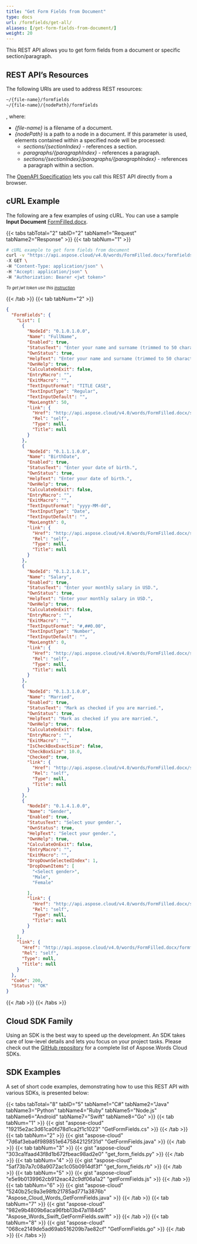 ```yaml
---
title: "Get Form Fields from Document"
type: docs
url: /formfields/get-all/
aliases: [/get-form-fields-from-document/]
weight: 20
---
```


This REST API allows you to get form fields from a document or specific section/paragraph.

## REST API’s Resources

The following URIs are used to address REST resources:

```HTML
~/{file-name}/formfields
~/{file-name}/{nodePath}/formfields
```
, where:
- *{file-name}* is a filename of a document.
- *{nodePath}* is a path to a node in a document. If this parameter is used, elements contained within a specified node will be processed:
  - *sections/{sectionIndex}* - references a section.
  - *paragraphs/{paragraphIndex}* - references a paragraph.
  - *sections/{sectionIndex}/paragraphs/{paragraphIndex}* - references a paragraph within a section.

The [OpenAPI Specification](https://apireference.aspose.cloud/words/#/FormFields/GetFormFields) lets you call this REST API directly from a browser.

## cURL Example

The following are a few examples of using cURL. You can use a sample **Input Document** [FormFilled.docx](attachments/885421/1180128.docx).

{{< tabs tabTotal="2" tabID="2" tabName1="Request" tabName2="Response" >}}
{{< tab tabNum="1" >}}

```bash
# cURL example to get form fields from document
curl -v "https://api.aspose.cloud/v4.0/words/FormFilled.docx/formfields" \
-X GET \
-H "Content-Type: application/json" \
-H "Accept: application/json" \
-H "Authorization: Bearer <jwt token>"
```

<p style="margin:0;font-size:80%;font-style:italic">To get jwt token use this <a href="/getting-started/available-sdks/#curl">instruction</a></p>

{{< /tab >}}
{{< tab tabNum="2" >}}

```json
{
  "FormFields": {
    "List": [
      {
        "NodeId": "0.1.0.1.0.0",
        "Name": "FullName",
        "Enabled": true,
        "StatusText": "Enter your name and surname (trimmed to 50 characters).",
        "OwnStatus": true,
        "HelpText": "Enter your name and surname (trimmed to 50 characters).",
        "OwnHelp": true,
        "CalculateOnExit": false,
        "EntryMacro": "",
        "ExitMacro": "",
        "TextInputFormat": "TITLE CASE",
        "TextInputType": "Regular",
        "TextInputDefault": "",
        "MaxLength": 50,
        "link": {
          "Href": "http://api.aspose.cloud/v4.0/words/FormFilled.docx/sections/0/tables/0/rows/0/cells/1/paragraphs/0/formfields/0",
          "Rel": "self",
          "Type": null,
          "Title": null
        }
      },
      {
        "NodeId": "0.1.1.1.0.0",
        "Name": "BirthDate",
        "Enabled": true,
        "StatusText": "Enter your date of birth.",
        "OwnStatus": true,
        "HelpText": "Enter your date of birth.",
        "OwnHelp": true,
        "CalculateOnExit": false,
        "EntryMacro": "",
        "ExitMacro": "",
        "TextInputFormat": "yyyy-MM-dd",
        "TextInputType": "Date",
        "TextInputDefault": "",
        "MaxLength": 0,
        "link": {
          "Href": "http://api.aspose.cloud/v4.0/words/FormFilled.docx/sections/0/tables/0/rows/1/cells/1/paragraphs/0/formfields/0",
          "Rel": "self",
          "Type": null,
          "Title": null
        }
      },
      {
        "NodeId": "0.1.2.1.0.1",
        "Name": "Salary",
        "Enabled": true,
        "StatusText": "Enter your monthly salary in USD.",
        "OwnStatus": true,
        "HelpText": "Enter your monthly salary in USD.",
        "OwnHelp": true,
        "CalculateOnExit": false,
        "EntryMacro": "",
        "ExitMacro": "",
        "TextInputFormat": "#,##0.00",
        "TextInputType": "Number",
        "TextInputDefault": "",
        "MaxLength": 0,
        "link": {
          "Href": "http://api.aspose.cloud/v4.0/words/FormFilled.docx/sections/0/tables/0/rows/2/cells/1/paragraphs/0/formfields/0",
          "Rel": "self",
          "Type": null,
          "Title": null
        }
      },
      {
        "NodeId": "0.1.3.1.0.0",
        "Name": "Married",
        "Enabled": true,
        "StatusText": "Mark as checked if you are married.",
        "OwnStatus": true,
        "HelpText": "Mark as checked if you are married.",
        "OwnHelp": true,
        "CalculateOnExit": false,
        "EntryMacro": "",
        "ExitMacro": "",
        "IsCheckBoxExactSize": false,
        "CheckBoxSize": 10.0,
        "Checked": true,
        "link": {
          "Href": "http://api.aspose.cloud/v4.0/words/FormFilled.docx/sections/0/tables/0/rows/3/cells/1/paragraphs/0/formfields/0",
          "Rel": "self",
          "Type": null,
          "Title": null
        }
      },
      {
        "NodeId": "0.1.4.1.0.0",
        "Name": "Gender",
        "Enabled": true,
        "StatusText": "Select your gender.",
        "OwnStatus": true,
        "HelpText": "Select your gender.",
        "OwnHelp": true,
        "CalculateOnExit": false,
        "EntryMacro": "",
        "ExitMacro": "",
        "DropDownSelectedIndex": 1,
        "DropDownItems": [
          "<Select gender>",
          "Male",
          "Female"

        ],
        "link": {
          "Href": "http://api.aspose.cloud/v4.0/words/FormFilled.docx/sections/0/tables/0/rows/4/cells/1/paragraphs/0/formfields/0",
          "Rel": "self",
          "Type": null,
          "Title": null
        }
      }
    ],
    "link": {
      "Href": "http://api.aspose.cloud/v4.0/words/FormFilled.docx/formfields",
      "Rel": "self",
      "Type": null,
      "Title": null
    }
  },
  "Code": 200,
  "Status": "OK"
}
```

{{< /tab >}}
{{< /tabs >}}

## Cloud SDK Family

Using an SDK is the best way to speed up the development. An SDK takes care of low-level details and lets you focus on your project tasks. Please check out the [GitHub repository](https://github.com/aspose-words-cloud) for a complete list of Aspose.Words Cloud SDKs.

## SDK Examples

A set of short code examples, demonstrating how to use this REST API with various SDKs, is presented below:

{{< tabs tabTotal="8" tabID="5" tabName1="C#" tabName2="Java" tabName3="Python" tabName4="Ruby" tabName5="Node.js" tabName6="Android" tabName7="Swift" tabName8="Go" >}}
{{< tab tabNum="1" >}}
{{< gist "aspose-cloud" "19215e2ac3d61ca0fd78d1ca2f1c1023" "GetFormFields.cs" >}}
{{< /tab >}}
{{< tab tabNum="2" >}}
{{< gist "aspose-cloud" "7d6af3eba6f989851e6475842125f31d" "GetFormFields.java" >}}
{{< /tab >}}
{{< tab tabNum="3" >}}
{{< gist "aspose-cloud" "303ca1faad43f8d1b672fbeac98ad2e0" "get_form_fields.py" >}}
{{< /tab >}}
{{< tab tabNum="4" >}}
{{< gist "aspose-cloud" "5af73b7a7c08a9072ac1c05b0914df3f" "get_form_fields.rb" >}}
{{< /tab >}}
{{< tab tabNum="5" >}}
{{< gist "aspose-cloud" "e5e9b0139962cb912eac42c9df06a1a2" "getFormFields.js" >}}
{{< /tab >}}
{{< tab tabNum="6" >}}
{{< gist "aspose-cloud" "5240b25c9a3e98fb21785ad771a3876b" "Aspose_Cloud_Words_GetFormFields.java" >}}
{{< /tab >}}
{{< tab tabNum="7" >}}
{{< gist "aspose-cloud" "982e9b4809b6aca96fbb13b47a1184d5" "Aspose_Words_Swift_GetFormFields.swift" >}}
{{< /tab >}}
{{< tab tabNum="8" >}}
{{< gist "aspose-cloud" "068ce2149de5ad69ab516209b7ae82cf" "GetFormFields.go" >}}
{{< /tab >}}
{{< /tabs >}}
